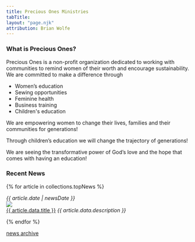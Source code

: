 ```yaml
---
title: Precious Ones Ministries
tabTitle:
layout: "page.njk"
attribution: Brian Wolfe
---
```


<div class="container-popout-image bg-homepage"></div>

<div class="row">
<div class="col">

### What is Precious Ones?

Precious Ones is a non-profit organization dedicated to working with communities to remind women of their worth and encourage sustainability. We are committed to make a difference through

- Women’s education
- Sewing opportunities
- Feminine health
- Business training
- Children's education

We are empowering women to change their lives, families and their communities for generations!

Through children’s education we will change the trajectory of generations!

We are seeing the transformative power of God’s love and the hope that comes with having an education!

</div>
<div class="col-4">

### Recent News

{% for article in collections.topNews %}

<div class="news-link-area">
  <em class="small date">{{ article.date | newsDate }}</em>

  <article class="news-link-article" onclick="location.href='{{ article.url }}';">
    <img src="/images/news/{{ article.data.thumbnail_120w }}" class="news-thumbnail" />
    <div class="news-link-text">
      <a href="{{ article.url }}">{{ article.data.title }}</a>
      <em>{{ article.data.description }}</em>
    </div>
  </article>
</div>

{% endfor %}

[news archive](/news)

</div>
</div>

<style>
.bg-homepage {
  background-image: url("/images/homepage_girllookingback.jpg");
  background-position: top right;
}
</style>
